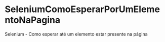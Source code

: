 # SeleniumComoEsperarPorUmElementoNaPagina
Selenium - Como esperar até um elemento estar presente na página
